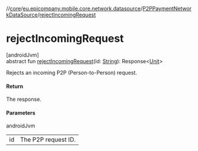 //[core](../../../index.md)/[eu.epicompany.mobile.core.network.datasource](../index.md)/[P2PPaymentNetworkDataSource](index.md)/[rejectIncomingRequest](reject-incoming-request.md)

# rejectIncomingRequest

[androidJvm]\
abstract fun [rejectIncomingRequest](reject-incoming-request.md)(id: [String](https://kotlinlang.org/api/latest/jvm/stdlib/kotlin/-string/index.html)): Response&lt;[Unit](https://kotlinlang.org/api/latest/jvm/stdlib/kotlin/-unit/index.html)&gt;

Rejects an incoming P2P (Person-to-Person) request.

#### Return

The response.

#### Parameters

androidJvm

| | |
|---|---|
| id | The P2P request ID. |
